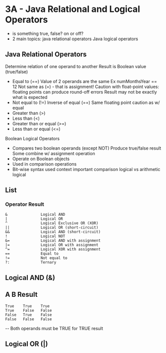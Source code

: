 # 3A - Java Relational and Logical Operators
- is something true, false? on or off?
- 2 main topics:
    java relational operators
    Java logical operators

## Java Relational Operators
Determine relation of one operand to another
Result is Boolean value (true/false)

- Equal to (==)
    Value of 2 operands are the same
    Ex numMonthsYear == 12
    Not same as (=) - that is assignment!
    Caution with float-point values:
        floating points can produce round-off errors
        Result may not be exactly what is expected
- Not equal to (!=)
    Inverse of equal (==)
    Same floating point caution as w/ equal
- Greater than (>)
- Less than (<)
- Greater than or equal (>=)
- Less than or equal (<=)

Boolean Logical Operators
- Compares two boolean operands (except NOT)
    Produce true/false result
    Some combine w/ assignment operation
- Operate on Boolean objects
- Used in comparison operations
- Bit-wise syntax used
    context important
    comparison logical vs arithmetic logical



## List
### Operator        Result
    &               Logical AND
    |               Logical OR
    ^               Logical Exclusive OR (XOR)
    ||              Logical OR (short-circuit)
    &&              Logical AND (short-circuit)
    !               Logical NOT
    &=              Logical AND with assignment
    |=              Logical OR with assignment
    ^=              Logical XOR with assignment
    ==              Equal to
    !=              Not equal to
    ?:              Ternary


##  Logical AND (&)
##  A       B       Result
    True    True    True
    True    False   False
    False   True    False
    False   False   False
--  Both operands must be TRUE for TRUE result

## Logical OR (|)
